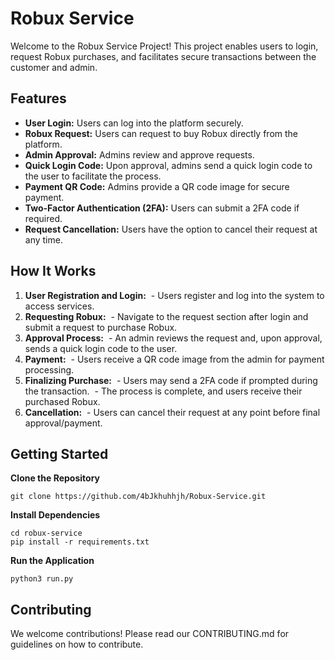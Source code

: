# Robux Service
Welcome to the Robux Service Project! This project enables users to login, request Robux purchases, and facilitates secure transactions between the customer and admin.
## Features
- **User Login:** Users can log into the platform securely.
- **Robux Request:** Users can request to buy Robux directly from the platform.
- **Admin Approval:** Admins review and approve requests.
- **Quick Login Code:** Upon approval, admins send a quick login code to the user to facilitate the process.
- **Payment QR Code:** Admins provide a QR code image for secure payment.
- **Two-Factor Authentication (2FA):** Users can submit a 2FA code if required.
- **Request Cancellation:** Users have the option to cancel their request at any time.
## How It Works
1. **User Registration and Login:**
 ‎ - Users register and log into the system to access services.
2. **Requesting Robux:**
 ‎ - Navigate to the request section after login and submit a request to purchase Robux.
3. **Approval Process:**
 ‎ - An admin reviews the request and, upon approval, sends a quick login code to the user.
4. **Payment:**
 ‎ - Users receive a QR code image from the admin for payment processing.
5. **Finalizing Purchase:**
 ‎ - Users may send a 2FA code if prompted during the transaction.
 ‎ - The process is complete, and users receive their purchased Robux.
6. **Cancellation:**
 ‎ - Users can cancel their request at any point before final approval/payment.
## Getting Started
**Clone the Repository**
```
git clone https://github.com/4bJkhuhhjh/Robux-Service.git
```
**Install Dependencies**
```
cd robux-service
pip install -r requirements.txt
```
**Run the Application**
```
python3 run.py
```
## Contributing
We welcome contributions! Please read our CONTRIBUTING.md for guidelines on how to contribute.
